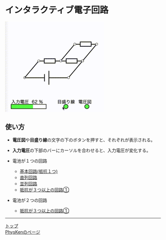 # インタラクティブ電子回路
![電子回路の図](/fig/Cir.gif)

## 使い方
* **電圧図**や**目盛り線**の文字の下のボタンを押すと、それぞれが表示される。
* **入力電圧**の下部のバーにカーソルを合わせると、入力電圧が変化する。

* 電池が１つの回路
  * [基本回路(抵抗１つ)](https://phys-ken.github.io/Circuit_App/Q1_simple/App.html)  
  * [直列回路](https://phys-ken.github.io/Circuit_App/Q2_series/App.html)  
  * [並列回路](https://phys-ken.github.io/Circuit_App/Q3_parallel/App.html)  
  * [抵抗が３つ以上の回路①](https://phys-ken.github.io/Circuit_App/Q4/App.html)

* 電池が２つの回路
  * [抵抗が３つ以上の回路①](https://phys-ken.github.io/Circuit_App/Q5/App.html)

---

[トップ](https://phys-ken.github.io/Circuit_App/)  
[PhysKenのページ](https://github.com/phys-ken)